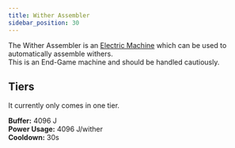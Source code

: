 ```yaml
---
title: Wither Assembler
sidebar_position: 30
---
```


The Wither Assembler is an [Electric Machine](../Electric-Machines.md) which can be used to automatically assemble withers.  
This is an End-Game machine and should be handled cautiously.

## Tiers

It currently only comes in one tier.  

**Buffer:** 4096 J  
**Power Usage:** 4096 J/wither  
**Cooldown:** 30s
